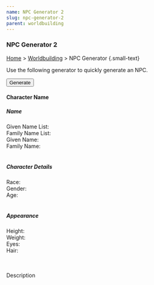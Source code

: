 ```yaml
---
name: NPC Generator 2
slug: npc-generator-2
parent: worldbuilding
---
```

### NPC Generator 2
[Home](dm-operations-center) > [Worldbuilding](worldbuilding-menu) > NPC Generator {.small-text}

Use the following generator to quickly generate an NPC.

<div class="controls">
    <button id="buttonGenerateNPC" onclick="generateNPC()"> 
        Generate 
    </button> 
</div>

<div class="result">
    <h4 id="npcFullName">Character Name</h4>
    <div class="small-text">
        <h5>Name</h5>
        Given Name List: <strong id="npcGivenNameList"></strong><br/>
        Family Name List: <strong id="npcFamilyNameList"></strong><br/>
        Given Name: <strong id="npcGivenName"></strong><br/>
        Family Name: <strong id="npcFamilyName"></strong><br/>
        <br/>
        <h5>Character Details</h5>
        Race: <strong id="npcRace"></strong><br/>
        Gender: <strong id="npcGender"></strong><br/>
        Age: <strong id="npcAge"></strong><br/>
        <br/>
        <h5>Appearance</h5>
        Height: <strong id="npcHeight"></strong><br/>
        Weight: <strong id="npcWeight"></strong><br/>
        Eyes: <strong id="npcEyes"></strong><br/>
        Hair: <strong id="npcHair"></strong><br/>
        <br/>
    </div>
    <br/>
    <p id="npcDescription">Description</p>
</div>

<script src="../assets/js/generator.js"></script>
<script src="../assets/js/dice.js"></script>
<script src="../assets/js/generateName.js"></script>
<script src="../assets/js/generateNPC-2.js"></script>
<script src="../assets/data/generators_data.js"></script>
